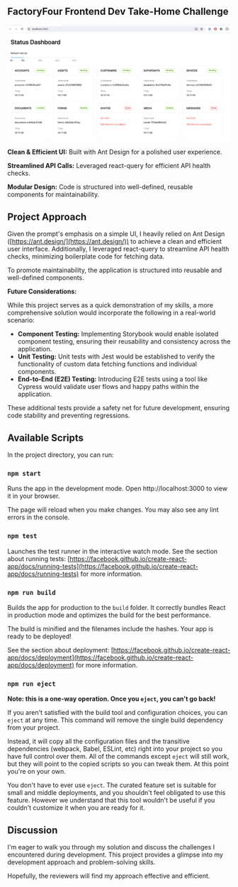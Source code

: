 ## FactoryFour Frontend Dev Take-Home Challenge

![App Screenshot](public/app_screenshot.png)

**Clean & Efficient UI:** Built with Ant Design for a polished user experience.

**Streamlined API Calls:** Leveraged react-query for efficient API health checks.

**Modular Design:** Code is structured into well-defined, reusable components for maintainability.

## Project Approach

Given the prompt's emphasis on a simple UI, I heavily relied on Ant Design ([https://ant.design/](https://ant.design/)) to achieve a clean and efficient user interface. Additionally, I leveraged react-query to streamline API health checks, minimizing boilerplate code for fetching data. 

To promote maintainability, the application is structured into reusable and well-defined components. 

**Future Considerations:**

While this project serves as a quick demonstration of my skills, a more comprehensive solution would incorporate the following in a real-world scenario:

* **Component Testing:** Implementing Storybook would enable isolated component testing, ensuring their reusability and consistency across the application.
* **Unit Testing:** Unit tests with Jest would be established to verify the functionality of custom data fetching functions and individual components.
* **End-to-End (E2E) Testing:** Introducing E2E tests using a tool like Cypress would validate user flows and happy paths within the application.

These additional tests provide a safety net for future development, ensuring code stability and preventing regressions.

## Available Scripts

In the project directory, you can run:

### `npm start`

Runs the app in the development mode. Open http://localhost:3000 to view it in your browser.

The page will reload when you make changes. You may also see any lint errors in the console.

### `npm test`

Launches the test runner in the interactive watch mode. See the section about running tests: [https://facebook.github.io/create-react-app/docs/running-tests](https://facebook.github.io/create-react-app/docs/running-tests) for more information.

### `npm run build`

Builds the app for production to the `build` folder. It correctly bundles React in production mode and optimizes the build for the best performance.

The build is minified and the filenames include the hashes. Your app is ready to be deployed!

See the section about deployment: [https://facebook.github.io/create-react-app/docs/deployment](https://facebook.github.io/create-react-app/docs/deployment) for more information.

### `npm run eject`

**Note: this is a one-way operation. Once you `eject`, you can't go back!**

If you aren't satisfied with the build tool and configuration choices, you can `eject` at any time. This command will remove the single build dependency from your project.

Instead, it will copy all the configuration files and the transitive dependencies (webpack, Babel, ESLint, etc) right into your project so you have full control over them. All of the commands except `eject` will still work, but they will point to the copied scripts so you can tweak them. At this point you're on your own.

You don't have to ever use `eject`. The curated feature set is suitable for small and middle deployments, and you shouldn't feel obligated to use this feature. However we understand that this tool wouldn't be useful if you couldn't customize it when you are ready for it.

## Discussion

I'm eager to walk you through my solution and discuss the challenges I encountered during development. This project provides a glimpse into my development approach and problem-solving skills.

Hopefully, the reviewers will find my approach effective and efficient.
